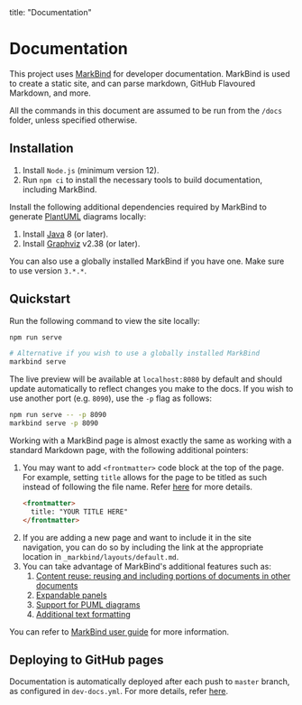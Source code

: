 <frontmatter>
  title: "Documentation"
</frontmatter>

# Documentation

This project uses [MarkBind](https://markbind.org/) for developer documentation. MarkBind is used to create a static site, and can parse markdown, GitHub Flavoured Markdown, and more.

All the commands in this document are assumed to be run from the `/docs` folder, unless specified otherwise.

## Installation

1. Install `Node.js` (minimum version 12).
1. Run `npm ci` to install the necessary tools to build documentation, including MarkBind.

Install the following additional dependencies required by MarkBind to generate [PlantUML](https://plantuml.com/) diagrams locally:
1. Install [Java](https://www.java.com/en/download/) 8 (or later).
1. Install [Graphviz](https://www.graphviz.org/download/) v2.38 (or later).

<box type="tip" light>

You can also use a globally installed MarkBind if you have one. Make sure to use version `3.*.*`.
</box>

## Quickstart

Run the following command to view the site locally:
```sh
npm run serve

# Alternative if you wish to use a globally installed MarkBind
markbind serve
```
The live preview will be available at `localhost:8080` by default and should update automatically to reflect changes you make to the docs. If you wish to use another port (e.g. `8090`), use the `-p` flag as follows:
```sh
npm run serve -- -p 8090
markbind serve -p 8090
```

Working with a MarkBind page is almost exactly the same as working with a standard Markdown page, with the following additional pointers:

1. You may want to add `<frontmatter>` code block at the top of the page. For example, setting `title` allows for the page to be titled as such instead of following the file name. Refer [here](https://markbind.org/userGuide/tweakingThePageStructure.html#front-matter) for more details.
   ```markdown
   <frontmatter>
     title: "YOUR TITLE HERE"
   </frontmatter>
   ```
1. If you are adding a new page and want to include it in the site navigation, you can do so by including the link at the appropriate location in <code>_markbind/layouts/default.md</code>.
1. You can take advantage of MarkBind's additional features such as:
   1. [Content reuse: reusing and including portions of documents in other documents](https://markbind.org/userGuide/reusingContents.html)
   1. [Expandable panels](https://markbind.org/userGuide/components/presentation.html#panels)
   1. [Support for PUML diagrams](https://markbind.org/userGuide/components/imagesAndDiagrams.html#diagrams)
   1. [Additional text formatting](https://markbind.org/userGuide/markBindSyntaxOverview.html)
  
You can refer to [MarkBind user guide](https://markbind.org/userGuide) for more information.

## Deploying to GitHub pages

Documentation is automatically deployed after each push to `master` branch, as configured in `dev-docs.yml`. For more details, refer [here](https://markbind.org/userGuide/deployingTheSite.html).
